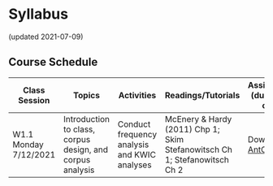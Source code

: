 # Syllabus
(updated 2021-07-09)

## Course Schedule
| Class Session | Topics| Activities | Readings/Tutorials | Assignments (due before class) | After Class Tutorials |
|-----------------|----------------|----------------|----------------|----------------|----------------|
W1.1 Monday 7/12/2021 | Introduction to class, corpus design, and corpus analysis | Conduct frequency analysis and KWIC analyses| McEnery & Hardy (2011) Chp 1; Skim Stefanowitsch Ch 1; Stefanowitsch Ch 2 | Download [AntConc](https://www.laurenceanthony.net/software/antconc/) | [AntConc Tutorials 1-4](https://www.youtube.com/playlist?list=PLiRIDpYmiC0Ta0-Hdvc1D7hG6dmiS_TZj)|
